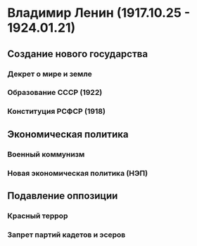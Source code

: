 # Владимир Ленин (1917.10.25 - 1924.01.21)
## Создание нового государства
### Декрет о мире и земле
### Образование СССР (1922)
### Конституция РСФСР (1918)
## Экономическая политика
### Военный коммунизм
### Новая экономическая политика (НЭП)
## Подавление оппозиции
### Красный террор
### Запрет партий кадетов и эсеров